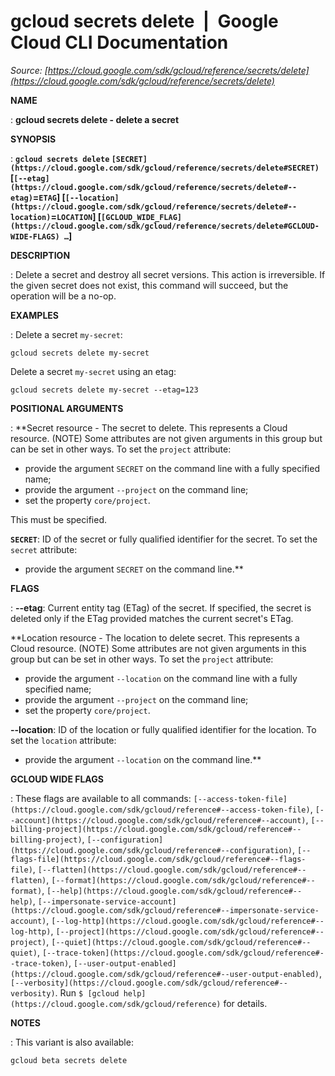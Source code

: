 # gcloud secrets delete  |  Google Cloud CLI Documentation

*Source: [https://cloud.google.com/sdk/gcloud/reference/secrets/delete](https://cloud.google.com/sdk/gcloud/reference/secrets/delete)*

**NAME**

: **gcloud secrets delete - delete a secret**

**SYNOPSIS**

: **`gcloud secrets delete` `[SECRET](https://cloud.google.com/sdk/gcloud/reference/secrets/delete#SECRET)` [`[--etag](https://cloud.google.com/sdk/gcloud/reference/secrets/delete#--etag)`=`ETAG`] [`[--location](https://cloud.google.com/sdk/gcloud/reference/secrets/delete#--location)`=`LOCATION`] [`[GCLOUD_WIDE_FLAG](https://cloud.google.com/sdk/gcloud/reference/secrets/delete#GCLOUD-WIDE-FLAGS) …`]**

**DESCRIPTION**

: Delete a secret and destroy all secret versions. This action is irreversible. If
the given secret does not exist, this command will succeed, but the operation
will be a no-op.

**EXAMPLES**

: Delete a secret `my-secret`:

```
gcloud secrets delete my-secret
```

Delete a secret `my-secret` using an etag:

```
gcloud secrets delete my-secret --etag=123
```

**POSITIONAL ARGUMENTS**

: **Secret resource - The secret to delete. This represents a Cloud resource. (NOTE)
Some attributes are not given arguments in this group but can be set in other
ways.
To set the `project` attribute:

- provide the argument `SECRET` on the command line with a fully
specified name;
- provide the argument `--project` on the command line;
- set the property `core/project`.

This must be specified.

**`SECRET`**:
ID of the secret or fully qualified identifier for the secret.
To set the `secret` attribute:

- provide the argument `SECRET` on the command line.**

**FLAGS**

: **--etag**:
Current entity tag (ETag) of the secret. If specified, the secret is deleted
only if the ETag provided matches the current secret's ETag.

**Location resource - The location to delete secret. This represents a Cloud
resource. (NOTE) Some attributes are not given arguments in this group but can
be set in other ways.
To set the `project` attribute:

- provide the argument `--location` on the command line with a fully
specified name;
- provide the argument `--project` on the command line;
- set the property `core/project`.

**--location**:
ID of the location or fully qualified identifier for the location.
To set the `location` attribute:

- provide the argument `--location` on the command line.**

**GCLOUD WIDE FLAGS**

: These flags are available to all commands: `[--access-token-file](https://cloud.google.com/sdk/gcloud/reference#--access-token-file)`,
`[--account](https://cloud.google.com/sdk/gcloud/reference#--account)`, `[--billing-project](https://cloud.google.com/sdk/gcloud/reference#--billing-project)`,
`[--configuration](https://cloud.google.com/sdk/gcloud/reference#--configuration)`,
`[--flags-file](https://cloud.google.com/sdk/gcloud/reference#--flags-file)`,
`[--flatten](https://cloud.google.com/sdk/gcloud/reference#--flatten)`, `[--format](https://cloud.google.com/sdk/gcloud/reference#--format)`, `[--help](https://cloud.google.com/sdk/gcloud/reference#--help)`, `[--impersonate-service-account](https://cloud.google.com/sdk/gcloud/reference#--impersonate-service-account)`,
`[--log-http](https://cloud.google.com/sdk/gcloud/reference#--log-http)`,
`[--project](https://cloud.google.com/sdk/gcloud/reference#--project)`, `[--quiet](https://cloud.google.com/sdk/gcloud/reference#--quiet)`, `[--trace-token](https://cloud.google.com/sdk/gcloud/reference#--trace-token)`, `[--user-output-enabled](https://cloud.google.com/sdk/gcloud/reference#--user-output-enabled)`,
`[--verbosity](https://cloud.google.com/sdk/gcloud/reference#--verbosity)`.
Run `$ [gcloud help](https://cloud.google.com/sdk/gcloud/reference)` for details.

**NOTES**

: This variant is also available:

```
gcloud beta secrets delete
```